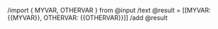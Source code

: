 /import { MYVAR, OTHERVAR } from @input
/text @result = [[MYVAR: {{MYVAR}}, OTHERVAR: {{OTHERVAR}}]]
/add @result
